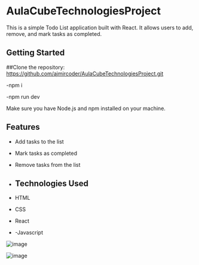 # AulaCubeTechnologiesProject

This is a simple Todo List application built with React. It allows users to add, remove, and mark tasks as completed.

## Getting Started

##Clone the repository:
https://github.com/ajmircoder/AulaCubeTechnologiesProject.git

-npm i

-npm run dev

Make sure you have Node.js and npm installed on your machine.

## Features

- Add tasks to the list
- Mark tasks as completed
- Remove tasks from the list

- ## Technologies Used
  
- HTML
- CSS
- React
- -Javascript

![image](https://github.com/ajmircoder/AulaCubeTechnologiesProject/assets/127777945/7b7fe11d-47e3-4000-8c47-47e35466b28a)

![image](https://github.com/ajmircoder/AulaCubeTechnologiesProject/assets/127777945/187ccbea-6c8d-4bc7-be8b-f06f55e6c857)


